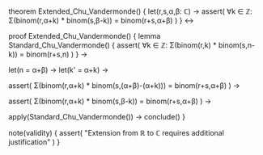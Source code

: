 theorem Extended_Chu_Vandermonde() {
  let(r,s,α,β: ℂ) →
  assert(
    ∀k ∈ ℤ: Σ(binom(r,α+k) * binom(s,β-k)) = binom(r+s,α+β)
  )
} ↔

proof Extended_Chu_Vandermonde() {
  lemma Standard_Chu_Vandermonde() {
    assert(
      ∀k ∈ ℤ: Σ(binom(r,k) * binom(s,n-k)) = binom(r+s,n)
    )
  } →
  
  let(n = α+β) →
  let(k' = α+k) →
  
  assert(
    Σ(binom(r,α+k) * binom(s,(α+β)-(α+k))) = binom(r+s,α+β)
  ) →
  
  assert(
    Σ(binom(r,α+k) * binom(s,β-k)) = binom(r+s,α+β)
  ) →
  
  apply(Standard_Chu_Vandermonde()) →
  conclude()
}

note(validity) {
  assert(
    "Extension from ℝ to ℂ requires additional justification"
  )
}